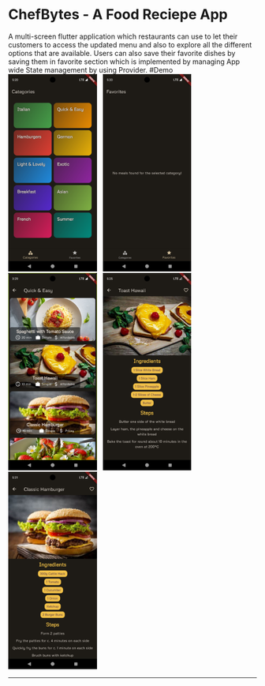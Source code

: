 # ChefBytes - A Food Reciepe App
A multi-screen flutter application which restaurants can use to let their customers to access the updated menu and also to explore all the different options that are available. Users can also save their favorite dishes by saving them in favorite section which is implemented by managing App wide State management by using Provider.
#Demo
&nbsp; <img src="demo/ss1.png" height="400"> &nbsp; <img src="demo/ss2.png" height="400">
&nbsp;  <img src="demo/ss3.png" height="400"> &nbsp; <img src="demo/ss4.png" height="400">&nbsp; <img src="demo/ss5.png" height="400">

---